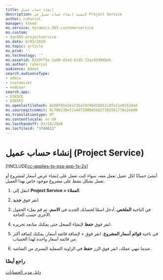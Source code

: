 ```yaml
---
title: إنشاء حساب عميل
description: كيفية إنشاء حساب عميل في Project Service
author: ruhercul
manager: kfend
ms.service: dynamics-365-customerservice
ms.custom:
- dyn365-projectservice
ms.date: 8/03/2018
ms.topic: article
ms.prod: ''
ms.technology: ''
ms.assetid: 8329ff5e-1a00-43ed-b3d5-72ac0299dbeb
ms.author: ruhercul
audience: Admin
search.audienceType:
- admin
- customizer
- enduser
search.app:
- D365CE
- D365PS
ms.openlocfilehash: 0168f65a2eaf3ba7df46d16851c8fe11e8152dad
ms.sourcegitcommit: 8c786230ef2a497280885b827162561776e2eb00
ms.translationtype: HT
ms.contentlocale: ar-SA
ms.lasthandoff: 03/24/2020
ms.locfileid: "3748612"
---
```

# <a name="create-a-customer-account-project-service"></a>إنشاء حساب عميل (Project Service)

[!INCLUDE[cc-applies-to-psa-app-1x-2x](../includes/cc-applies-to-psa-app-1x-2x.md)]

أنشئ حسابًا لكل عميل تعمل معه، سواء كنت تعمل على إنشاء عرض أسعار لمشروع أو تعمل بشكل نشط على مشروع موجود خاص بهذا العميل.  
  
1.  انتقل إلى **Project Service > العملاء‬**.  
  
2.  انقر فوق **جديد**.  
  
3.  في الناحية **الملخص‬**، أدخل اسمًا لحسابك الجديد في **الاسم**، ثم قم بملء الحقول الأخرى حسب الحاجة.  
  
4.  انقر فوق **حفظ** لإنشاء السجل حتى يمكنك متابعة تحريره.  
  
5.  في ناحية **قوائم أسعار المشروع**، انقر فوق + لإضافة قائمة أسعار. يمكنك إضافة أكثر من قائمة أسعار واحدة لهذا الحساب.  
  
6.  عندما تنهي عملك، انقر فوق الزر **حفظ** في الزاوية السفلية اليسرى من الشاشة.  
  
### <a name="see-also"></a>راجع أيضًا  
 [دليل مدير الحسابات](../project-service/account-manager-guide.md)
